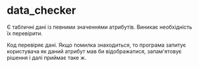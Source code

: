 # data_checker

Є табличні дані із певними значеннями атрибутів. Виникає необхідність їх перевірити.

Код перевіряє дані. Якщо помилка знаходиться, то програма запитує користувача як даний атрибут мав би відображатися, запам'ятовує рішення і далі приймає таке ж.
